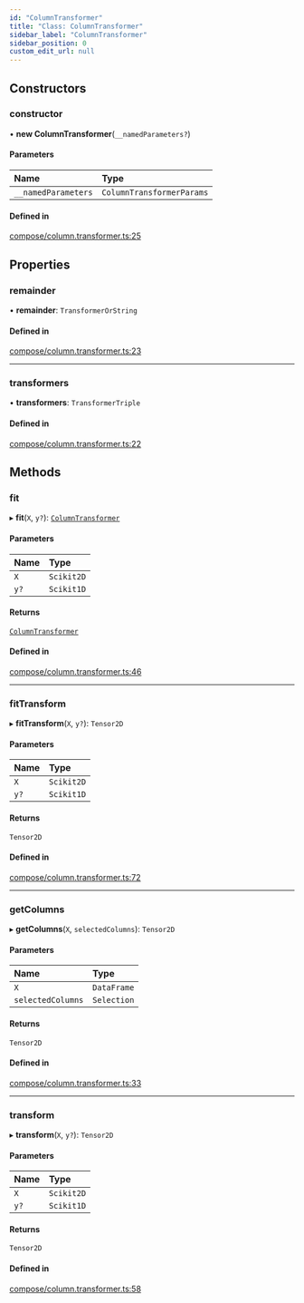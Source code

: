 ```yaml
---
id: "ColumnTransformer"
title: "Class: ColumnTransformer"
sidebar_label: "ColumnTransformer"
sidebar_position: 0
custom_edit_url: null
---
```


## Constructors

### constructor

• **new ColumnTransformer**(`__namedParameters?`)

#### Parameters

| Name | Type |
| :------ | :------ |
| `__namedParameters` | `ColumnTransformerParams` |

#### Defined in

[compose/column.transformer.ts:25](https://github.com/dcrescim/scikit.js/blob/ae98366/scikitjs-node/src/compose/column.transformer.ts#L25)

## Properties

### remainder

• **remainder**: `TransformerOrString`

#### Defined in

[compose/column.transformer.ts:23](https://github.com/dcrescim/scikit.js/blob/ae98366/scikitjs-node/src/compose/column.transformer.ts#L23)

___

### transformers

• **transformers**: `TransformerTriple`

#### Defined in

[compose/column.transformer.ts:22](https://github.com/dcrescim/scikit.js/blob/ae98366/scikitjs-node/src/compose/column.transformer.ts#L22)

## Methods

### fit

▸ **fit**(`X`, `y?`): [`ColumnTransformer`](ColumnTransformer)

#### Parameters

| Name | Type |
| :------ | :------ |
| `X` | `Scikit2D` |
| `y?` | `Scikit1D` |

#### Returns

[`ColumnTransformer`](ColumnTransformer)

#### Defined in

[compose/column.transformer.ts:46](https://github.com/dcrescim/scikit.js/blob/ae98366/scikitjs-node/src/compose/column.transformer.ts#L46)

___

### fitTransform

▸ **fitTransform**(`X`, `y?`): `Tensor2D`

#### Parameters

| Name | Type |
| :------ | :------ |
| `X` | `Scikit2D` |
| `y?` | `Scikit1D` |

#### Returns

`Tensor2D`

#### Defined in

[compose/column.transformer.ts:72](https://github.com/dcrescim/scikit.js/blob/ae98366/scikitjs-node/src/compose/column.transformer.ts#L72)

___

### getColumns

▸ **getColumns**(`X`, `selectedColumns`): `Tensor2D`

#### Parameters

| Name | Type |
| :------ | :------ |
| `X` | `DataFrame` |
| `selectedColumns` | `Selection` |

#### Returns

`Tensor2D`

#### Defined in

[compose/column.transformer.ts:33](https://github.com/dcrescim/scikit.js/blob/ae98366/scikitjs-node/src/compose/column.transformer.ts#L33)

___

### transform

▸ **transform**(`X`, `y?`): `Tensor2D`

#### Parameters

| Name | Type |
| :------ | :------ |
| `X` | `Scikit2D` |
| `y?` | `Scikit1D` |

#### Returns

`Tensor2D`

#### Defined in

[compose/column.transformer.ts:58](https://github.com/dcrescim/scikit.js/blob/ae98366/scikitjs-node/src/compose/column.transformer.ts#L58)
